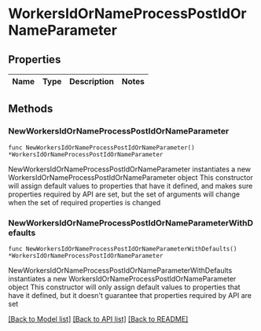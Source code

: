 # WorkersIdOrNameProcessPostIdOrNameParameter

## Properties

Name | Type | Description | Notes
------------ | ------------- | ------------- | -------------

## Methods

### NewWorkersIdOrNameProcessPostIdOrNameParameter

`func NewWorkersIdOrNameProcessPostIdOrNameParameter() *WorkersIdOrNameProcessPostIdOrNameParameter`

NewWorkersIdOrNameProcessPostIdOrNameParameter instantiates a new WorkersIdOrNameProcessPostIdOrNameParameter object
This constructor will assign default values to properties that have it defined,
and makes sure properties required by API are set, but the set of arguments
will change when the set of required properties is changed

### NewWorkersIdOrNameProcessPostIdOrNameParameterWithDefaults

`func NewWorkersIdOrNameProcessPostIdOrNameParameterWithDefaults() *WorkersIdOrNameProcessPostIdOrNameParameter`

NewWorkersIdOrNameProcessPostIdOrNameParameterWithDefaults instantiates a new WorkersIdOrNameProcessPostIdOrNameParameter object
This constructor will only assign default values to properties that have it defined,
but it doesn't guarantee that properties required by API are set


[[Back to Model list]](../README.md#documentation-for-models) [[Back to API list]](../README.md#documentation-for-api-endpoints) [[Back to README]](../README.md)


